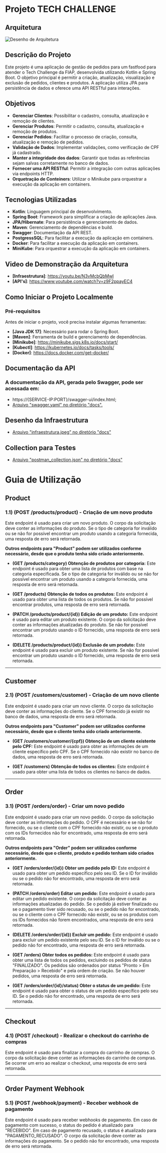# Projeto TECH CHALLENGE

## Arquitetura

![Desenho de Arquitetura](image/tech-challenge-7soat.png)
## Descrição do Projeto

Este projeto é uma aplicação de gestão de pedidos para um fastfood para atender o Tech Challenge da FIAP, desenvolvida utilizando Kotlin e Spring Boot. O objetivo principal é permitir a criação, atualização, visualização e exclusão de pedidos, clientes e produtos. A aplicação utiliza JPA para persistência de dados e oferece uma API RESTful para interações.

## Objetivos

- **Gerenciar Clientes**: Possibilitar o cadastro, consulta, atualização e remoção de clientes.
- **Gerenciar Produtos**: Permitir o cadastro, consulta, atualização e remoção de produtos.
- **Gerenciar Pedidos**: Facilitar o processo de criação, consulta, atualização e remoção de pedidos.
- **Validação de Dados**: Implementar validações, como verificação de CPF já cadastrado.
- **Manter a integridade dos dados**: Garantir que todas as referências sejam salvas corretamente no banco de dados.
- **Fornecer uma API RESTful**: Permitir a integração com outras aplicações via endpoints HTTP.
- **Orquetração de Conteiners**: Utilizar o Minikube para orquestrar a execução da aplicação em containers.

## Tecnologias Utilizadas

- **Kotlin**: Linguagem principal de desenvolvimento.
- **Spring Boot**: Framework para simplificar a criação de aplicações Java.
- **JPA/Hibernate**: Para persistência e gerenciamento de dados.
- **Maven**: Gerenciamento de dependências e build.
- **Swagger**: Documentação da API REST.
- **PostgressSQL**: Para facilitar a execução da aplicação em containers.
- **Docker**: Para facilitar a execução da aplicação em containers.
- **MiniKube**: Para orquestrar a execução da aplicação em containers.

## Video de Demonstração da Arquitetura
- **[Infraestrutura]**: https://youtu.be/N3vMcbQbMwI
- **[API's]**: https://www.youtube.com/watch?v=z9F2ppayEC4

## Como Iniciar o Projeto Localmente

### Pré-requisitos

Antes de iniciar o projeto, você precisa instalar algumas ferramentas:

- **[Java JDK 17]**: Necessário para rodar o Spring Boot.
- **[Maven]**: Ferramenta de build e gerenciamento de dependências.
- **[Minikube]**: https://minikube.sigs.k8s.io/docs/start/
- **[Kubectl]**: https://kubernetes.io/docs/tasks/tools/
- **[Docker]**: https://docs.docker.com/get-docker/


## Documentação da API

### A documentação da API, gerada pelo Swagger, pode ser acessada em:
- https://{SERVICE-IP:PORT}/swagger-ui/index.html;
- [Arquivo "swagger.yaml" no diretório "docs".](https://github.com/Tech-Challenge-7SOAT/tech-challenge-7soat/blob/master/docs/swagger.yaml)

## Desenho da Infraestrutura
- [Arquivo "infraestrutura.jpeg" no diretório "docs"](https://github.com/Tech-Challenge-7SOAT/tech-challenge-7soat/blob/master/docs/infraestrutura.jpeg)

## Collection para Testes
- [Arquivo "postman_collection.json" no diretório "docs"](https://github.com/Tech-Challenge-7SOAT/tech-challenge-7soat/blob/master/docs/postman-collection.json)

# Guia de Utilização

## Product

### 1.1) (POST /products/product) - Criação de um novo produto

Este endpoint é usado para criar um novo produto. O corpo da solicitação deve conter as informações do produto. Se o tipo de categoria for inválido ou se não for possível encontrar um produto usando a categoria fornecida, uma resposta de erro será retornada.

**Outros endpoints para "Product" podem ser utilizados conforme necessário, desde que o produto tenha sido criado anteriormente.**

- **(GET /products/category) Obtenção de produtos por categoria:**
  Este endpoint é usado para obter uma lista de produtos com base na categoria especificada. Se o tipo de categoria for inválido ou se não for possível encontrar um produto usando a categoria fornecida, uma resposta de erro será retornada.

- **(GET /products) Obtenção de todos os produtos:**
  Este endpoint é usado para obter uma lista de todos os produtos. Se não for possível encontrar produtos, uma resposta de erro será retornada.

- **(PATCH /products/product/{id}) Edição de um produto:**
  Este endpoint é usado para editar um produto existente. O corpo da solicitação deve conter as informações atualizadas do produto. Se não for possível encontrar um produto usando o ID fornecido, uma resposta de erro será retornada.

- **(DELETE /products/product/{id}) Exclusão de um produto:**
  Este endpoint é usado para excluir um produto existente. Se não for possível encontrar um produto usando o ID fornecido, uma resposta de erro será retornada.

---

## Customer

### 2.1) (POST /customers/customer) - Criação de um novo cliente

Este endpoint é usado para criar um novo cliente. O corpo da solicitação deve conter as informações do cliente. Se o CPF fornecido já existir no banco de dados, uma resposta de erro será retornada.

**Outros endpoints para "Customer" podem ser utilizados conforme necessário, desde que o cliente tenha sido criado anteriormente.**

- **(GET /customers/customer/{cpf}) Obtenção de um cliente existente pelo CPF:**
  Este endpoint é usado para obter as informações de um cliente específico pelo CPF. Se o CPF fornecido não existir no banco de dados, uma resposta de erro será retornada.

- **(GET /customers) Obtenção de todos os clientes:**
  Este endpoint é usado para obter uma lista de todos os clientes no banco de dados.

---

## Order

### 3.1) (POST /orders/order) - Criar um novo pedido

Este endpoint é usado para criar um novo pedido. O corpo da solicitação deve conter as informações do pedido. O CPF é necessário e se não for fornecido, ou se o cliente com o CPF fornecido não existir, ou se o produto com os IDs fornecidos não for encontrado, uma resposta de erro será retornada.

**Outros endpoints para "Order" podem ser utilizados conforme necessário, desde que o cliente, produto e pedido tenham sido criados anteriormente.**

- **(GET /orders/order/{id}) Obter um pedido pelo ID:**
  Este endpoint é usado para obter um pedido específico pelo seu ID. Se o ID for inválido ou se o pedido não for encontrado, uma resposta de erro será retornada.

- **(PATCH /orders/order) Editar um pedido:**
  Este endpoint é usado para editar um pedido existente. O corpo da solicitação deve conter as informações atualizadas do pedido. Se o pedido já estiver finalizado ou se o pagamento tiver sido recusado, ou se o pedido não for encontrado, ou se o cliente com o CPF fornecido não existir, ou se os produtos com os IDs fornecidos não forem encontrados, uma resposta de erro será retornada.

- **(DELETE /orders/order/{id}) Excluir um pedido:**
  Este endpoint é usado para excluir um pedido existente pelo seu ID. Se o ID for inválido ou se o pedido não for encontrado, uma resposta de erro será retornada.

- **(GET /orders) Obter todos os pedidos:**
  Este endpoint é usado para obter uma lista de todos os pedidos, excluindo os pedidos de status "FINALIZADO". Os pedidos são ordenados por status "Pronto > Em Preparação > Recebido" e pela ordem de criação. Se não houver pedidos, uma resposta de erro será retornada.

- **(GET /orders/order/{id}/status) Obter o status de um pedido:**
  Este endpoint é usado para obter o status de um pedido específico pelo seu ID. Se o pedido não for encontrado, uma resposta de erro será retornada.

---

## Checkout

### 4.1) (POST /checkout) - Realizar o checkout do carrinho de compras

Este endpoint é usado para finalizar a compra do carrinho de compras. O corpo da solicitação deve conter as informações do carrinho de compras. Se ocorrer um erro ao realizar o checkout, uma resposta de erro será retornada.

---

## Order Payment Webhook

### 5.1) (POST /webhook/payment) - Receber webhook de pagamento

Este endpoint é usado para receber webhooks de pagamento. Em caso de pagamento com sucesso, o status do pedido é atualizado para "RECEBIDO". Em caso de pagamento recusado, o status é atualizado para "PAGAMENTO_RECUSADO". O corpo da solicitação deve conter as informações do pagamento. Se o pedido não for encontrado, uma resposta de erro será retornada.


